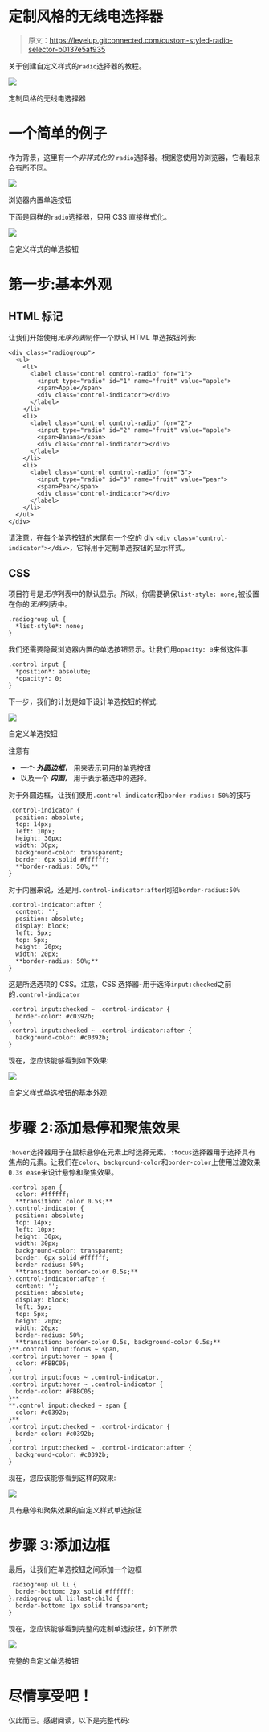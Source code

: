 # 定制风格的无线电选择器

> 原文：<https://levelup.gitconnected.com/custom-styled-radio-selector-b0137e5af935>

关于创建自定义样式的`radio`选择器的教程。

![](img/4d94946fe8cbd910dceaaa9d56ad8b21.png)

定制风格的无线电选择器

# 一个简单的例子

作为背景，这里有一个*非样式化的* `radio`选择器。根据您使用的浏览器，它看起来会有所不同。

![](img/9334bce37fa8c075b7bff4296894eef6.png)

浏览器内置单选按钮

下面是同样的`radio`选择器，只用 CSS 直接样式化。

![](img/d3d2c5565693b559fc50507d89bcda3a.png)

自定义样式的单选按钮

# 第一步:基本外观

## HTML 标记

让我们开始使用*无序列表*制作一个默认 HTML 单选按钮列表:

```
<div class="radiogroup">
  <ul>
    <li>
      <label class="control control-radio" for="1">
        <input type="radio" id="1" name="fruit" value="apple">
        <span>Apple</span>
        <div class="control-indicator"></div>
      </label>
    </li>
    <li>
      <label class="control control-radio" for="2">
        <input type="radio" id="2" name="fruit" value="apple">
        <span>Banana</span>
        <div class="control-indicator"></div>
      </label>
    </li>
    <li>
      <label class="control control-radio" for="3">
        <input type="radio" id="3" name="fruit" value="pear">
        <span>Pear</span>
        <div class="control-indicator"></div>
      </label>
    </li>
  </ul>
</div>
```

请注意，在每个单选按钮的末尾有一个空的 div `<div class="control-indicator"></div>`，它将用于定制单选按钮的显示样式。

## CSS

项目符号是*无序*列表中的默认显示。所以，你需要确保`list-style: none;`被设置在你的*无序*列表中。

```
.radiogroup ul {
  *list-style*: none;
}
```

我们还需要隐藏浏览器内置的单选按钮显示。让我们用`opacity: 0`来做这件事

```
.control input {
  *position*: absolute;
  *opacity*: 0;
}
```

下一步，我们的计划是如下设计单选按钮的样式:

![](img/bf21cb32bc15693fb92afdf77976dd3e.png)

自定义单选按钮

注意有

*   一个 ***外圆边框，*** 用来表示可用的单选按钮
*   以及一个 ***内圆，*** 用于表示被选中的选择。

对于外圆边框，让我们使用`.control-indicator`和`border-radius: 50%`的技巧

```
.control-indicator {
  position: absolute;
  top: 14px;
  left: 10px;
  height: 30px;
  width: 30px;
  background-color: transparent;
  border: 6px solid #ffffff;
  **border-radius: 50%;**
}
```

对于内圈来说，还是用`.control-indicator:after`同招`border-radius:50%`

```
.control-indicator:after {
  content: '';
  position: absolute;
  display: block;
  left: 5px;
  top: 5px;
  height: 20px;
  width: 20px;
  **border-radius: 50%;**
}
```

这是所选选项的 CSS。注意，CSS 选择器`~`用于选择`input:checked`之前的`.control-indicator`

```
.control input:checked ~ .control-indicator {
  border-color: #c0392b;
}
.control input:checked ~ .control-indicator:after {
  background-color: #c0392b;
}
```

现在，您应该能够看到如下效果:

![](img/5662a6af37c24895cae968aada4702e5.png)

自定义样式单选按钮的基本外观

# 步骤 2:添加悬停和聚焦效果

`:hover`选择器用于在鼠标悬停在元素上时选择元素。`:focus`选择器用于选择具有焦点的元素。让我们在`color`、`background-color`和`border-color`上使用过渡效果`0.3s ease`来设计悬停和聚焦效果。

```
.control span {
  color: #ffffff;
  **transition: color 0.5s;**
}.control-indicator {
  position: absolute;
  top: 14px;
  left: 10px;
  height: 30px;
  width: 30px;
  background-color: transparent;
  border: 6px solid #ffffff;
  border-radius: 50%;
  **transition: border-color 0.5s;**
}.control-indicator:after {
  content: '';
  position: absolute;
  display: block;
  left: 5px;
  top: 5px;
  height: 20px;
  width: 20px;
  border-radius: 50%;
  **transition: border-color 0.5s, background-color 0.5s;**
}**.control input:focus ~ span,
.control input:hover ~ span {
  color: #FBBC05;
}
.control input:focus ~ .control-indicator,
.control input:hover ~ .control-indicator {
  border-color: #FBBC05;
}**
**.control input:checked ~ span {
  color: #c0392b;
}**
.control input:checked ~ .control-indicator {
  border-color: #c0392b;
}
.control input:checked ~ .control-indicator:after {
  background-color: #c0392b;
}
```

现在，您应该能够看到这样的效果:

![](img/8965fcc47ca3a48ddca5307f83419f90.png)

具有悬停和聚焦效果的自定义样式单选按钮

# 步骤 3:添加边框

最后，让我们在单选按钮之间添加一个边框

```
.radiogroup ul li {
  border-bottom: 2px solid #ffffff;
}.radiogroup ul li:last-child {
  border-bottom: 1px solid transparent;
}
```

现在，您应该能够看到完整的定制单选按钮，如下所示

![](img/0baff19523c514dd067b0ac7b6c96747.png)

完整的自定义单选按钮

# 尽情享受吧！

仅此而已。感谢阅读，以下是完整代码: